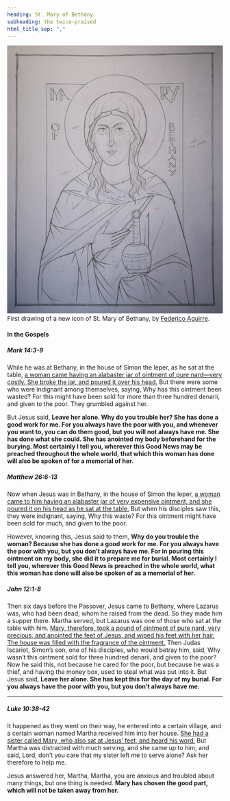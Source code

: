 ```yaml
---
heading: St. Mary of Bethany
subheading: the twice-praised
html_title_sep: ","
---
```


<a href="00.jpg">
  <img src="00.small.jpg" alt="St. Mary of Bethany, the twice-praised - first drawing">
</a>
<div class="caption">First drawing of a new icon of St. Mary of Bethany, by <a
href="https://www.xamist.com/">Federico Aguirre</a>.</div>


#### In the Gospels

##### Mark 14:3-9

While he was at Bethany, in the house of Simon the leper, as he sat at the
table, <u>a woman came having an alabaster jar of ointment of pure nard—very
costly. She broke the jar, and poured it over his head.</u> But there were some
who were indignant among themselves, saying, Why has this ointment been wasted?
For this might have been sold for more than three hundred denarii, and given to
the poor. They grumbled against her.

But Jesus said, **Leave her alone. Why do you trouble her? She has done a good
work for me. For you always have the poor with you, and whenever you want to,
you can do them good, but you will not always have me. She has done what she
could. She has anointed my body beforehand for the burying. Most certainly I
tell you, wherever this Good News may be preached throughout the whole world,
that which this woman has done will also be spoken of for a memorial of her.**


##### Matthew 26:6-13

Now when Jesus was in Bethany, in the house of Simon the leper, <u>a woman came
to him having an alabaster jar of very expensive ointment, and she poured it on
his head as he sat at the table.</u> But when his disciples saw this, they were
indignant, saying, Why this waste? For this ointment might have been sold for
much, and given to the poor.

However, knowing this, Jesus said to them, **Why do you trouble the woman?
Because she has done a good work for me. For you always have the poor with you,
but you don’t always have me. For in pouring this ointment on my body, she did
it to prepare me for burial. Most certainly I tell you, wherever this Good News
is preached in the whole world, what this woman has done will also be spoken of
as a memorial of her.**


##### John 12:1-8

Then six days before the Passover, Jesus came to Bethany, where Lazarus was,
who had been dead, whom he raised from the dead. So they made him a supper
there. Martha served, but Lazarus was one of those who sat at the table with
him. <u>Mary, therefore, took a pound of ointment of pure nard, very precious,
and anointed the feet of Jesus, and wiped his feet with her hair. The house was
filled with the fragrance of the ointment.</u> Then Judas Iscariot, Simon’s
son, one of his disciples, who would betray him, said, Why wasn’t this ointment
sold for three hundred denarii, and given to the poor? Now he said this, not
because he cared for the poor, but because he was a thief, and having the money
box, used to steal what was put into it. But Jesus said, **Leave her alone.
She has kept this for the day of my burial. For you always have the poor with
you, but you don’t always have me.**

----

##### Luke 10:38-42

It happened as they went on their way, he entered into a certain village, and a
certain woman named Martha received him into her house. <u>She had a sister
called Mary, who also sat at Jesus’ feet, and heard his word.</u> But Martha
was distracted with much serving, and she came up to him, and said, Lord, don’t
you care that my sister left me to serve alone? Ask her therefore to help me.

Jesus answered her, Martha, Martha, you are anxious and troubled about many
things, but one thing is needed. **Mary has chosen the good part, which will
not be taken away from her.**
